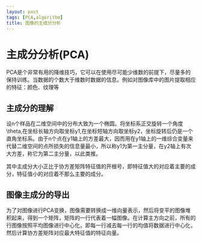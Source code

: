 ```yaml
---
layout: post
tags: [PCA,algorithm]
title: 图像的主成分分析
---
```


# 主成分分析(PCA)

PCA是个非常有用的降维技巧，它可以在使用尽可能少维数的前提下，尽量多的保持训练。当数据的个数大于维数时数据的信息。例如对图像库中的图片提取相应的特征：颜色、纹理等

## 主成分的理解

设n个样品在二维空间中的分布大致为一个椭圆。将坐标系正交旋转一个角度 \theta,在坐标长轴方向取坐标y1,在坐标短轴方向取坐标y2，坐标旋转后仍是一个直角坐标系。由于n个点在y1轴上的方差最大，因而用在y1轴上的一维综合变量来代替二维空间的点所损失的信息量最小，所以称y1为第一主分量，在y2轴上有次大方差，称它为第二主分量，以此类推。

其中主成分大小正比于协方差矩阵特征值的开根号，即特征值大的对应着主要的成分，特征值小的对应着不那么主要的成分。

## 图像主成分的导出

为了对图像进行PCA变换，图像需要转换成一维向量表示，然后将变平的图像堆积起来，得到一个矩阵，矩阵的一行代表着一幅图像。在计算主方向之前，所有的行图像按照平均图像进行中心化，即每一行减去每一行的均值将数据进行中心化，然后计算协方差矩阵对应最大特征值的特征向量。
